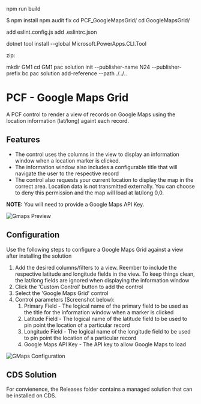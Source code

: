 npm run build

$ npm install
npm audit fix
cd PCF_GoogleMapsGrid/
cd GoogleMapsGrid/

add eslint.config.js
add .eslintrc.json

dotnet tool install --global Microsoft.PowerApps.CLI.Tool

zip:

mkdir GM1
cd GM1
pac solution init --publisher-name N24 --publisher-prefix bc
pac solution add-reference --path ./../..

# PCF - Google Maps Grid
A PCF control to render a view of records on Google Maps using the location information (lat/long) againt each record.

## Features
- The control uses the columns in the view to display an information window when a location marker is clicked.
- The information window also includes a configurable title that will navigate the user to the respective record
- The control also requests your current location to display the map in the correct area. Location data is not transmitted externally. You can choose to deny this permission and the map will load at lat/long 0,0.

**NOTE:** You will need to provide a Google Maps API Key.

![Gmaps Preview](https://github.com/jasonaalmeida/PCF_GoogleMapsGrid/blob/master/GoogleMapsGrid/images/gmaps_preview.png)

## Configuration
Use the following steps to configure a Google Maps Grid against a view after installing the solution
1. Add the desired columns/filters to a view. Reember to include the respective latitude and longitude fields in the view. To keep things clean, the lat/long fields are ignored when displaying the information window
2. Click the 'Custom Control' button to add the control
3. Select the 'Google Maps Grid' control
4. Control parameters (Screenshot below):
   1. Primary Field - The logical name of the primary field to be used as the title for the information window when a marker is clicked
   2. Latitude Field - The logical name of the latitude field to be used to pin point the location of a particular record
   3. Longitude Field - The logical name of the longitude field to be used to pin point the location of a particular record
   4. Google Maps API Key - The API key to allow Google Maps to load

![GMaps Configuration](https://github.com/jasonaalmeida/PCF_GoogleMapsGrid/blob/master/GoogleMapsGrid/images/gmaps_config.png)

## CDS Solution
 For convienence, the Releases folder contains a managed solution that can be installed on CDS.